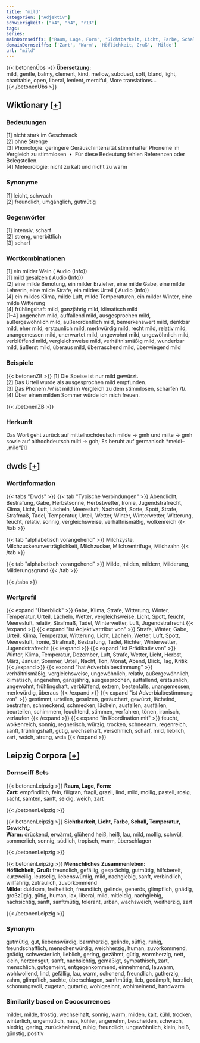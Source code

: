 ```yaml
---
title: "mild"
kategorien: ["Adjektiv"]
schwierigkeit: ["k4", "h4", "r13"]
tags:
series:
mainDornseiffs: ['Raum, Lage, Form', 'Sichtbarkeit, Licht, Farbe, Schall, Temperatur, Gewicht,', 'Menschliches Zusammenleben']
domainDornseiffs: ['Zart', 'Warm', 'Höflichkeit, Gruß', 'Milde']
url: "mild"
---
```


{{< betonenÜbs >}}
**Übersetzung:**  
mild, gentle, balmy, clement, kind, mellow, subdued, soft, bland, light, charitable, open, liberal, lenient, merciful, More translations...  
{{< /betonenÜbs >}}

## Wiktionary [[+](https://de.wiktionary.org/wiki/mild)]

### Bedeutungen
[1] nicht stark im Geschmack  
[2] ohne Strenge  
[3] Phonologie: geringere Geräuschintensität stimmhafter Phoneme im Vergleich zu stimmlosen  •  Für diese Bedeutung fehlen Referenzen oder Belegstellen.  
[4] Meteorologie: nicht zu kalt und nicht zu warm  

### Synonyme
[1] leicht, schwach  
[2] freundlich, umgänglich, gutmütig  

### Gegenwörter
[1] intensiv, scharf  
[2] streng, unerbittlich  
[3] scharf  

### Wortkombinationen
[1] ein milder Wein ( Audio (Info))  
[1] mild gesalzen ( Audio (Info))  
[2] eine milde Benotung, ein milder Erzieher, eine milde Gabe, eine milde Lehrerin, eine milde Strafe, ein mildes Urteil ( Audio (Info))  
[4] ein mildes Klima, milde Luft, milde Temperaturen, ein milder Winter, eine milde Witterung  
[4] frühlingshaft mild, ganzjährig mild, klimatisch mild  
[1–4] angenehm mild, auffallend mild, ausgesprochen mild, außergewöhnlich mild, außerordentlich mild, bemerkenswert mild, denkbar mild, eher mild, erstaunlich mild, merkwürdig mild, recht mild, relativ mild, unangemessen mild, unerwartet mild, ungewohnt mild, ungewöhnlich mild, verblüffend mild, vergleichsweise mild, verhältnismäßig mild, wunderbar mild, äußerst mild, überaus mild, überraschend mild, überwiegend mild  

### Beispiele
{{< betonenZB >}}
[1] Die Speise ist nur mild gewürzt.  
[2] Das Urteil wurde als ausgesprochen mild empfunden.  
[3] Das Phonem /v/ ist mild im Vergleich zu dem stimmlosen, scharfen /f/.  
[4] Über einen milden Sommer würde ich mich freuen.  

{{< /betonenZB >}}
### Herkunft
Das Wort geht zurück auf mittelhochdeutsch milde → gmh und milte → gmh sowie auf althochdeutsch milti → goh; Es beruht auf germanisch *meldi– „mild“[1]  



## dwds [[+](https://www.dwds.de/wb/mild)]

### Wortinformation
{{< tabs "Dwds" >}}
{{< tab "Typische Verbindungen" >}}
Abendlicht, Bestrafung, Gabe, Herbstsonne, Herbstwetter, Ironie, Jugendstrafrecht, Klima, Licht, Luft, Lächeln, Meeresluft, Nachsicht, Sorte, Spott, Strafe, Strafmaß, Tadel, Temperatur, Urteil, Wetter, Winter, Winterwetter, Witterung, feucht, relativ, sonnig, vergleichsweise, verhältnismäßig, wolkenreich
{{< /tab >}}

{{< tab "alphabetisch vorangehend" >}}
Milchzyste, Milchzuckerunverträglichkeit, Milchzucker, Milchzentrifuge, Milchzahn
{{< /tab >}}

{{< tab "alphabetisch vorangehend" >}}
Milde, milden, mildern, Milderung, Milderungsgrund
{{< /tab >}}

{{< /tabs >}}

### Wortprofil
{{< expand "Überblick" >}} Gabe, Klima, Strafe, Witterung, Winter, Temperatur, Urteil, Lächeln, Wetter, vergleichsweise, Licht, Spott, feucht, Meeresluft, relativ, Strafmaß, Tadel, Winterwetter, Luft, Jugendstrafrecht {{< /expand >}}
{{< expand "ist Adjektivattribut von" >}} Strafe, Winter, Gabe, Urteil, Klima, Temperatur, Witterung, Licht, Lächeln, Wetter, Luft, Spott, Meeresluft, Ironie, Strafmaß, Bestrafung, Tadel, Richter, Winterwetter, Jugendstrafrecht {{< /expand >}}
{{< expand "ist Prädikativ von" >}} Winter, Klima, Temperatur, Dezember, Luft, Strafe, Wetter, Licht, Herbst, März, Januar, Sommer, Urteil, Nacht, Ton, Monat, Abend, Blick, Tag, Kritik {{< /expand >}}
{{< expand "hat Adverbialbestimmung" >}} verhältnismäßig, vergleichsweise, ungewöhnlich, relativ, außergewöhnlich, klimatisch, angenehm, ganzjährig, ausgesprochen, auffallend, erstaunlich, ungewohnt, frühlingshaft, verblüffend, extrem, bestenfalls, unangemessen, merkwürdig, überaus {{< /expand >}}
{{< expand "ist Adverbialbestimmung von" >}} gestimmt, urteilen, gesalzen, geräuchert, gewürzt, lächelnd, bestrafen, schmeckend, schmecken, lächeln, ausfallen, ausfällen, beurteilen, schimmern, leuchtend, stimmen, verfahren, tönen, ironisch, verlaufen {{< /expand >}}
{{< expand "in Koordination mit" >}} feucht, wolkenreich, sonnig, regnerisch, würzig, trocken, schneearm, regenreich, sanft, frühlingshaft, gütig, wechselhaft, versöhnlich, scharf, mild, lieblich, zart, weich, streng, weis {{< /expand >}}

## Leipzig Corpora [[+](https://corpora.uni-leipzig.de/en/res?word=mild&corpusId=deu_newscrawl-public_2018)]

### Dornseiff Sets
{{< betonenLeipzig >}}
**Raum, Lage, Form:**  
**Zart:** empfindlich, fein, filigran, fragil, grazil, lind, mild, mollig, pastell, rosig, sacht, samten, sanft, seidig, weich, zart  

{{< /betonenLeipzig >}}


{{< betonenLeipzig >}}
**Sichtbarkeit, Licht, Farbe, Schall, Temperatur, Gewicht,:**  
**Warm:** drückend, erwärmt, glühend heiß, heiß, lau, mild, mollig, schwül, sommerlich, sonnig, südlich, tropisch, warm, überschlagen  

{{< /betonenLeipzig >}}


{{< betonenLeipzig >}}
**Menschliches Zusammenleben:**  
**Höflichkeit, Gruß:** freundlich, gefällig, gesprächig, gutmütig, hilfsbereit, kurzweilig, leutselig, liebenswürdig, mild, nachgiebig, sanft, verbindlich, willfährig, zutraulich, zuvorkommend  
**Milde:** duldsam, freiheitlich, freundlich, gelinde, generös, glimpflich, gnädig, großzügig, gütig, human, lax, liberal, mild, mitleidig, nachgiebig, nachsichtig, sanft, sanftmütig, tolerant, urban, wachsweich, weitherzig, zart  

{{< /betonenLeipzig >}}

### Synonym
gutmütig, gut, liebenswürdig, barmherzig, gelinde, süffig, ruhig, freundschaftlich, menschenwürdig, weichherzig, human, zuvorkommend, gnädig, schwesterlich, lieblich, gering, gezähmt, gütig, warmherzig, nett, klein, herzensgut, sanft, nachsichtig, gemäßigt, sympathisch, zart, menschlich, gutgemeint, entgegenkommend, einnehmend, lauwarm, wohlwollend, lind, gefällig, lau, warm, schonend, freundlich, gutherzig, zahm, glimpflich, sachte, überschlagen, sanftmütig, lieb, gedämpft, herzlich, schonungsvoll, zugetan, gutartig, wohlgesinnt, wohlmeinend, handwarm


### Similarity based on Cooccurrences
milder, milde, frostig, wechselhaft, sonnig, warm, milden, kalt, kühl, trocken, winterlich, ungemütlich, nass, kühler, angenehm, bescheiden, schwach, niedrig, gering, zurückhaltend, ruhig, freundlich, ungewöhnlich, klein, heiß, günstig, positiv

